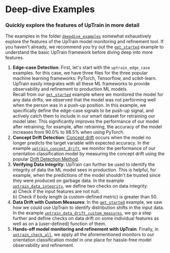 # Deep-dive Examples
### Quickly explore the features of UpTrain in more detail

The examples in the folder [`deepdive_examples`](https://github.com/uptrain-ai/uptrain/tree/main/examples/1_orientation_classification/deepdive_examples) somewhat exhaustively explore the features of the UpTrain model monitoring and refinement tool. If you haven't already, we recommend you try out the [`get_started`](https://github.com/uptrain-ai/uptrain/blob/main/examples/1_orientation_classification/get_started.ipynb) example to understand the basic UpTrain framework before diving deep into more features.

1. **Edge-case Detection**: First, let's start with the `uptrain_edge_case` examples. for this case, we have three files for the three popular machine learning frameworks: PyTorch, Tensorflow, and scikit-learn. UpTrain easily integrates with all these ML frameworks to provide observability and refinement to production ML models. \
Recall from our [`get_started`](https://github.com/uptrain-ai/uptrain/blob/main/examples/1_orientation_classification/get_started.ipynb) example where we monitored the model for any data drifts, we observed that the model was not performing well when the person was in a push-up position. In this example, we specifically define the edge-case signals to be push-up signal, and actively catch them to include in our smart dataset for retraining our model later. This significantly improves the performance of our model after retraining; for example, after retraining, the accuracy of the model increases from 90.0% to 98.5% when using PyTorch. 
2. **Concept Drift Detection**: [Concept drift](https://en.wikipedia.org/wiki/Concept_drift) occurs when the model no longer predicts the target variable with expected accuracy. In the example [`uptrain_concept_drift`](https://github.com/uptrain-ai/uptrain/blob/main/examples/1_orientation_classification/deepdive_examples/uptrain_concept_drift.ipynb), we monitor the performance of our orientation classification model by measuring the concept drift using the popular [Drift Detection Method](https://riverml.xyz/dev/api/drift/DDM/). 
3. **Verifying Data Integrity**: UpTrain can further be used to identify the integrity of data the ML model sees in production. This is helpful, for example, when the predictions of the model shouldn't be trusted since they were produced on garbage data. In the example [`uptrain_data_integrity`](https://github.com/uptrain-ai/uptrain/blob/main/examples/1_orientation_classification/deepdive_examples/uptrain_data_integrity.ipynb), we define two checks on data integrity:\
a) Check if the input features are not null. \
b) Check if body length (a custom-defined metric) is greater than 50.
4. **Data Drift with Custom Measures**: In the [`get_started`](https://github.com/uptrain-ai/uptrain/blob/main/examples/1_orientation_classification/get_started.ipynb) example, we saw how we could use UpTrain to identify distribution shifts in the input data. In the example [`uptrain_data_drift_custom_measures`](https://github.com/uptrain-ai/uptrain/blob/main/examples/1_orientation_classification/deepdive_examples/uptrain_data_drift_custom_measures.ipynb), we go a step further and define checks on data drift on some individual features as well as on a (user-defined) function of them. 
5. **Hands-off model monitoring and refinement with UpTrain**: Finally, in [`uptrain_check_all`](https://github.com/uptrain-ai/uptrain/blob/main/examples/1_orientation_classification/deepdive_examples/uptrain_check_all.ipynb), we apply all the aforementioned monitors to our orientation classification model in one place for hassle-free model observability and refinement.
